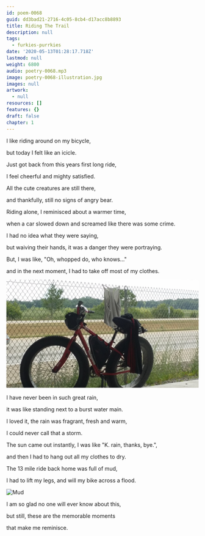 ```yaml
---
id: poem-0068
guid: dd3bad21-2716-4c05-8cb4-d17acc8b8893
title: Riding The Trail
description: null
tags:
  - furkies-purrkies
date: '2020-05-13T01:28:17.718Z'
lastmod: null
weight: 6800
audio: poetry-0068.mp3
image: poetry-0068-illustration.jpg
images: null
artwork:
  - null
resources: []
features: {}
draft: false
chapter: 1
---
```


I like riding around on my bicycle,

but today I felt like an icicle.

Just got back from this years first long ride,

I feel cheerful and mighty satisfied.

All the cute creatures are still there,

and thankfully, still no signs of angry bear.

Riding alone, I reminisced about a warmer time,

when a car slowed down and screamed like there was some crime.

I had no idea what they were saying,

but waiving their hands, it was a danger they were portraying.

But, I was like, "Oh, whopped do, who knows..."

and in the next moment, I had to take off most of my clothes.

![No Clothes](files/poetry-0068-noclothes.jpg)

I have never been in such great rain,

it was like standing next to a burst water main.

I loved it, the rain was fragrant, fresh and warm,

I could never call that a storm.

The sun came out instantly, I was like "K. rain, thanks, bye.",

and then I had to hang out all my clothes to dry.

The 13 mile ride back home was full of mud,

I had to lift my legs, and will my bike across a flood.

![Mud](files/poetry-0068-mud.jpg)

I am so glad no one will ever know about this,

but still, these are the memorable moments

that make me reminisce.
